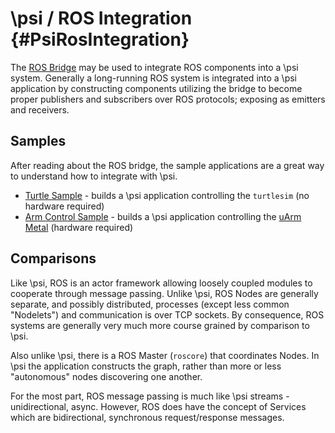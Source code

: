 # \\psi / ROS Integration {#PsiRosIntegration}

The [ROS Bridge](https://github.com/Microsoft/psi/tree/master/Sources/Integrations/ROS/Microsoft.Psi.ROS) may be used to integrate ROS components into a \\psi system.
Generally a long-running ROS system is integrated into a \\psi application by constructing components utilizing the bridge to become proper publishers and subscribers over ROS protocols; exposing as emitters and receivers.

## Samples

After reading about the ROS bridge, the sample applications are a great way to understand how to integrate with \\psi.

* [Turtle Sample](https://github.com/Microsoft/psi/blob/master/Samples/PsiRosTurtleSample) - builds a \\psi application controlling the `turtlesim` (no hardware required)
* [Arm Control Sample](https://github.com/Microsoft/psi/blob/master/Samples/ArmControlROSSample) - builds a \\psi application controlling the [uArm Metal](http://ufactory.cc/#/en/uarm1) (hardware required)

## Comparisons

Like \\psi, ROS is an actor framework allowing loosely coupled modules to cooperate through message passing.
Unlike \\psi, ROS Nodes are generally separate, and possibly distributed, processes (except less common "Nodelets") and communication is over TCP sockets.
By consequence, ROS systems are generally very much more course grained by comparison to \\psi.

Also unlike \\psi, there is a ROS Master (`roscore`) that coordinates Nodes. In \\psi the application constructs the graph, rather than more or less "autonomous" nodes discovering one another.

For the most part, ROS message passing is much like \\psi streams - unidirectional, async.
However, ROS does have the concept of Services which are bidirectional, synchronous request/response messages.